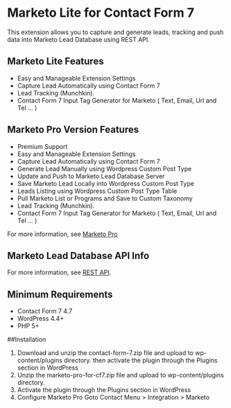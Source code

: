 # Marketo Lite for Contact Form 7
This extension allows you to capture and generate leads, tracking and push data into Marketo Lead Database using REST API.

## Marketo Lite Features

* Easy and Manageable Extension Settings
* Capture Lead Automatically using Contact Form 7
* Lead Tracking (Munchkin).
* Contact Form 7 Input Tag Generator for Marketo ( Text, Email, Url and Tel ... )

## Marketo Pro Version Features  

* Premium Support
* Easy and Manageable Extension Settings
* Capture Lead Automatically using Contact Form 7
* Generate Lead Manually using Wordpress Custom Post Type
* Update and Push to Marketo Lead Database Server
* Save Marketo Lead Locally into Wordpress Custom Post Type
* Leads Listing using Wordpress Custom Post Type Table
* Pull Marketo List or Programs and Save to Custom Taxonomy
* Lead Tracking (Munchkin).
* Contact Form 7 Input Tag Generator for Marketo ( Text, Email, Url and Tel ... )

For more information, see [Marketo Pro](https://codecanyon.net/item/marketo-pro-for-contact-form-7/21201340)

## Marketo Lead Database API Info 

For more information, see [REST API](http://marketohost.wpengine.com/rest-api/).

## Minimum Requirements 

*   Contact Form 7 4.7
*   WordPress 4.4+
*   PHP 5+

##Installation 

1. Download and unzip the contact-form-7.zip file and upload to wp-content/plugins directory. then activate the plugin through the Plugins section in WordPress
2. Unzip the marketo-pro-for-cf7.zip file and upload to wp-content/plugins directory.
3. Activate the plugin through the Plugins section in WordPress
4. Configure Marketo Pro Goto Contact Menu > Integration > Marketo  
